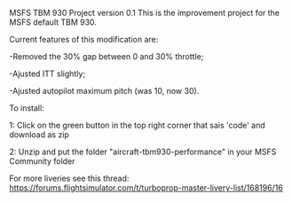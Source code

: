 MSFS TBM 930 Project version 0.1
This is the improvement project for the MSFS default TBM 930.

Current features of this modification are:

-Removed the 30% gap between 0 and 30% throttle;

-Ajusted ITT slightly;

-Ajusted autopilot maximum pitch (was 10, now 30).

To install:

1: Click on the green button in the top right corner that sais 'code' and download as zip

2: Unzip and put the folder "aircraft-tbm930-performance" in your MSFS Community folder

For more liveries see this thread: https://forums.flightsimulator.com/t/turboprop-master-livery-list/168196/16
